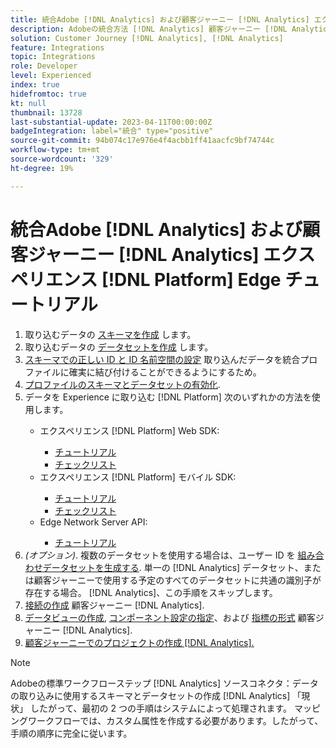 ```yaml
---
title: 統合Adobe [!DNL Analytics] および顧客ジャーニー [!DNL Analytics] エクスペリエンス [!DNL Platform] Edge チュートリアル
description: Adobeの統合方法 [!DNL Analytics] 顧客ジャーニー [!DNL Analytics] AEP Web SDK、AEP Mobile SDK、または Edge Network Server API を使用する。
solution: Customer Journey [!DNL Analytics], [!DNL Analytics]
feature: Integrations
topic: Integrations
role: Developer
level: Experienced
index: true
hidefromtoc: true
kt: null
thumbnail: 13728
last-substantial-update: 2023-04-11T00:00:00Z
badgeIntegration: label="統合" type="positive"
source-git-commit: 94b074c17e976e4f4acbb1ff41aacfc9bf74744c
workflow-type: tm+mt
source-wordcount: '329'
ht-degree: 19%

---
```



# 統合Adobe [!DNL Analytics] および顧客ジャーニー [!DNL Analytics] エクスペリエンス [!DNL Platform] Edge チュートリアル

<ol>
    <li>取り込むデータの <a href="https://experienceleague.adobe.com/?lang=ja#dashboard/learning" _target="_blank" rel="noopener noreferrer">スキーマを作成</a> します。</li>
    <li>取り込むデータの <a href="https://experienceleague.adobe.com/docs/platform-learn/tutorials/data-ingestion/create-datasets-and-ingest-data.html?lang=ja" _target="_blank" rel="noopener noreferrer">データセットを作成</a> します。</a></li>
    <li><a href="https://experienceleague.adobe.com/docs/platform-learn/tutorials/identities/label-ingest-and-verify-identity-data.html?lang=en" _target="_blank" rel="noopener noreferrer">スキーマでの正しい ID と ID 名前空間の設定</a> 取り込んだデータを統合プロファイルに確実に結び付けることができるようにするため。</li> 
    <li><a href="https://experienceleague.adobe.com/docs/platform-learn/tutorials/profiles/bring-data-into-the-real-time-customer-profile.html?lang=ja" _target="_blank" rel="noopener noreferrer">プロファイルのスキーマとデータセットの有効化</a>.</li>
    <li>データを Experience に取り込む [!DNL Platform] 次のいずれかの方法を使用します。</li>
        <ul>
            <li>エクスペリエンス [!DNL Platform] Web SDK:</li>
                <ul>
                    <li><a href="https://experienceleague.adobe.com/docs/platform-learn/implement-web-sdk/overview.html?lang=ja" _target="_blank" rel="noopener noreferrer">チュートリアル</a></li>
                    <li><a href="https://experienceleague.adobe.com/docs/analytics/implementation/aep-edge/web-sdk/overview.html" _target="_blank" rel="noopener noreferrer">チェックリスト</a></li>
                </ul>
            <li>エクスペリエンス [!DNL Platform] モバイル SDK:</li>
                <ul>
                    <li><a href="https://experienceleague.adobe.com/docs/platform-learn/data-collection/mobile-sdk/create-mobile-properties.html" _target="_blank" rel="noopener noreferrer">チュートリアル</a></li>
                    <li><a href="https://experienceleague.adobe.com/docs/analytics/implementation/aep-edge/mobile-sdk/overview.html" _target="_blank" rel="noopener noreferrer">チェックリスト</a></li>
                </ul></li>
            <li>Edge Network Server API:</li>
                <ul>
                    <li><a href="https://experienceleague.adobe.com/docs/experience-platform/edge-network-server-api/interacting-other-adobe-solutions/interacting-adobe-analytics.html?lang=ja" _target="_blank" rel="noopener noreferrer">チュートリアル</a></li>
                </ul>
       </ul>
    <li><i>(オプション)</i>. 複数のデータセットを使用する場合は、ユーザー ID を <a href="https://experienceleague.adobe.com/docs/analytics-platform/using/cja-connections/combined-dataset.html" _target="_blank" rel="noopener noreferrer">組み合わせデータセットを生成する</a>. 単一の [!DNL Analytics] データセット、または顧客ジャーニーで使用する予定のすべてのデータセットに共通の識別子が存在する場合。 [!DNL Analytics]、この手順をスキップします。</li>
    <li><a href="https://experienceleague.adobe.com/docs/customer-journey-analytics-learn/tutorials/connections/connecting-customer-journey-analytics-to-data-sources-in-platform.html?lang=ja" _target="_blank" rel="noopener noreferrer">接続の作成</a> 顧客ジャーニー [!DNL Analytics].</li>
    <li><a href="https://experienceleague.adobe.com/docs/customer-journey-analytics-learn/tutorials/data-views/basic-configuration-for-data-views.html" _target="_blank" rel="noopener noreferrer">データビューの作成</a>, <a href="https://experienceleague.adobe.com/docs/customer-journey-analytics-learn/tutorials/data-views/configuring-component-settings-in-data-views.html" _target="_blank" rel="noopener noreferrer">コンポーネント設定の指定</a>、および <a href="https://experienceleague.adobe.com/docs/customer-journey-analytics-learn/tutorials/data-views/formatting-metrics-in-data-views.html" _target="_blank" rel="noopener noreferrer">指標の形式</a> 顧客ジャーニー [!DNL Analytics].
    <li><a href="https://experienceleague.adobe.com/docs/customer-journey-analytics-learn/tutorials/analysis-workspace/workspace-projects/build-a-new-project.html" _target="_blank" rel="noopener noreferrer">顧客ジャーニーでのプロジェクトの作成 [!DNL Analytics].</a></li>
</ol>

>[!NOTE]
>
>Adobeの標準ワークフローステップ [!DNL Analytics] ソースコネクタ：データの取り込みに使用するスキーマとデータセットの作成 [!DNL Analytics] 「現状」 したがって、最初の 2 つの手順はシステムによって処理されます。 マッピングワークフローでは、カスタム属性を作成する必要があります。したがって、手順の順序に完全に従います。
